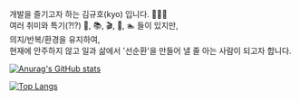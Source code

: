 개발을 즐기고자 하는 김규호(kyo) 입니다. 👋👋👋 <br>
여러 취미와 특기(?!?) 👶, 📚, 🎬, 👞, 🏊 들이 있지만, <br>
의지/반복/환경을 유지하여, <br>
현재에 안주하지 않고 일과 삶에서 '선순환'을 만들어 낼 줄 아는 사람이 되고자 합니다.

[![Anurag's GitHub stats](https://github-readme-stats.vercel.app/api?username=kyoDaddy&hide=contribs,prs,stars&show_icons=true)](https://github.com/anuraghazra/github-readme-stats)

[![Top Langs](https://github-readme-stats.vercel.app/api/top-langs/?username=kyoDaddy&layout=compact&exclude_repo=book)](https://github.com/anuraghazra/github-readme-stats)


 
